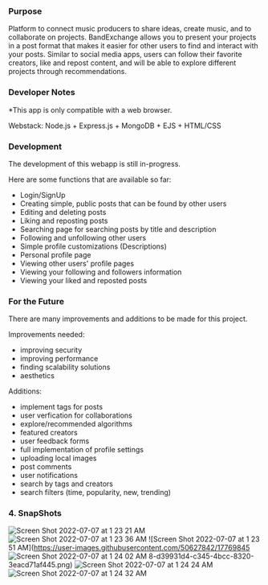 ### Purpose
Platform to connect music producers to share ideas, create music, and to collaborate on projects.
BandExchange allows you to present your projects in a post format that makes it easier for other users to find and interact with your posts.
Similar to social media apps, users can follow their favorite creators, like and repost content, and will be able to explore different projects through recommendations. 

### Developer Notes
*This app is only compatible with a web browser.

Webstack: 
Node.js + Express.js + MongoDB + EJS + HTML/CSS

### Development
The development of this webapp is still in-progress.

Here are some functions that are available so far:
- Login/SignUp
- Creating simple, public posts that can be found by other users
- Editing and deleting posts
- Liking and reposting posts
- Searching page for searching posts by title and description
- Following and unfollowing other users
- Simple profile customizations (Descriptions)
- Personal profile page
- Viewing other users' profile pages
- Viewing your following and followers information
- Viewing your liked and reposted posts

### For the Future
There are many improvements and additions to be made for this project.

Improvements needed:
- improving security
- improving performance
- finding scalability solutions
- aesthetics

Additions:
- implement tags for posts
- user verfication for collaborations
- explore/recommended algorithms
- featured creators 
- user feedback forms
- full implementation of profile settings
- uploading local images
- post comments
- user notifications
- search by tags and creators
- search filters (time, popularity, new, trending)

### 4. SnapShots
![Screen Shot 2022-07-07 at 1 23 21 AM](https://user-images.githubusercontent.com/50627842/177698432-719ff23c-2ab9-4ce6-80bc-0f847f0b4eb5.png)
![Screen Shot 2022-07-07 at 1 23 36 AM](https://user-images.githubusercontent.com/50627842/177698449-edbd7b07-1727-4a7e-9ad4-9ec79eed1d55.png)
![Screen Shot 2022-07-07 at 1 23 51 AM](https://user-images.githubusercontent.com/50627842/17769845
![Screen Shot 2022-07-07 at 1 24 02 AM](https://user-images.githubusercontent.com/50627842/177698467-940dc8b5-d186-44b0-b5a4-0c2045faf2f9.png)
8-d39931d4-c345-4bcc-8320-3eacd71af445.png)
![Screen Shot 2022-07-07 at 1 24 24 AM](https://user-images.githubusercontent.com/50627842/177698473-5c0206a3-0bcc-40ac-872b-df0d2c15635f.png)
![Screen Shot 2022-07-07 at 1 24 32 AM](https://user-images.githubusercontent.com/50627842/177698481-00033a5c-06fa-4379-9d3f-59ad71d36f80.png)
